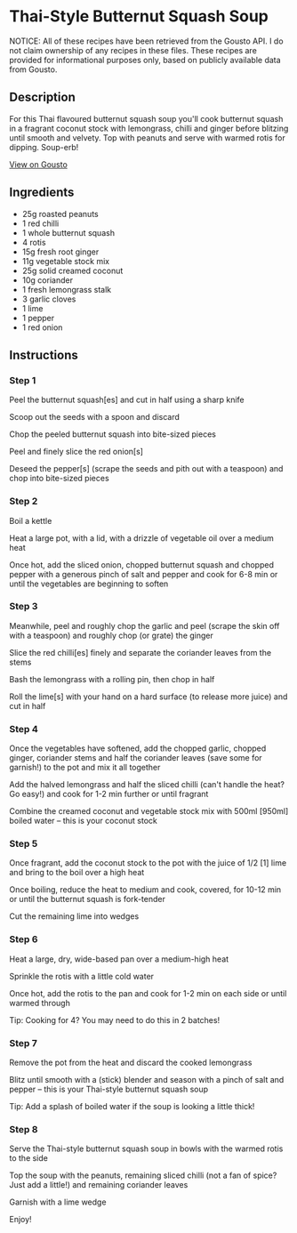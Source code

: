 # Thai-Style Butternut Squash Soup

NOTICE: All of these recipes have been retrieved from the Gousto API. I do not claim ownership of any recipes in these files. These recipes are provided for informational purposes only, based on publicly available data from Gousto.

## Description

For this Thai flavoured butternut squash soup you'll cook butternut squash in a fragrant coconut stock with lemongrass, chilli and ginger before blitzing until smooth and velvety. Top with peanuts and serve with warmed rotis for dipping. Soup-erb!

[View on Gousto](https://www.gousto.co.uk/recipes/cookbook/thai-inspired-butternut-squash-soup)

## Ingredients

- 25g roasted peanuts
- 1 red chilli
- 1 whole butternut squash
- 4 rotis
- 15g fresh root ginger
- 11g vegetable stock mix
- 25g solid creamed coconut
- 10g coriander
- 1 fresh lemongrass stalk
- 3 garlic cloves
- 1 lime
- 1 pepper
- 1 red onion

## Instructions


### Step 1

Peel the butternut squash<span class="text-danger">[es]</span> and cut in half using a sharp knife

Scoop out the seeds with a spoon and discard

Chop the peeled butternut squash into bite-sized pieces

Peel and finely slice the red onion<span class="text-danger">[s]</span>

Deseed the pepper<span class="text-danger">[s]</span> (scrape the seeds and pith out with a teaspoon) and chop into bite-sized pieces


### Step 2

Boil a kettle

Heat a large pot, with a lid, with a drizzle of vegetable oil over a medium heat

Once hot, add the sliced onion, chopped butternut squash and chopped pepper with a generous pinch of salt and pepper and cook for 6-8 min or until the vegetables are beginning to soften


### Step 3

Meanwhile, peel and roughly chop the garlic and peel (scrape the skin off with a teaspoon) and roughly chop (or grate) the ginger

Slice the red chilli<span class="text-danger">[es]</span> finely and separate the coriander leaves from the stems

Bash the lemongrass with a rolling pin, then chop in half

Roll the lime<span class="text-danger">[s]</span> with your hand on a hard surface (to release more juice) and cut in half


### Step 4

Once the vegetables have softened, add the chopped garlic, chopped ginger, coriander stems and half the coriander leaves (save some for garnish!) to the pot and mix it all together

Add the halved lemongrass and half the sliced chilli (can't handle the heat? Go easy!) and cook for 1-2 min further or until fragrant

Combine the creamed coconut and vegetable stock mix with 500ml <span class="text-danger">[950ml]</span> boiled water – this is your coconut stock


### Step 5

Once fragrant, add the coconut stock to the pot with the juice of 1/2 <span class="text-danger">[1]</span> lime  and bring to the boil over a high heat

Once boiling, reduce the heat to medium and cook, covered, for 10-12 min or until the butternut squash is fork-tender

Cut the remaining lime into wedges


### Step 6

Heat a large, dry, wide-based pan over a medium-high heat

Sprinkle the rotis with a little cold water

Once hot, add the rotis to the pan and cook for 1-2 min on each side or until warmed through

Tip: Cooking for 4? You may need to do this in 2 batches!


### Step 7

Remove the pot from the heat and discard the cooked lemongrass

Blitz until smooth with a (stick) blender and season with a pinch of salt and pepper – this is your Thai-style butternut squash soup

Tip: Add a splash of boiled water if the soup is looking a little thick!

### Step 8

Serve the Thai-style butternut squash soup in bowls with the warmed rotis to the side

Top the soup with the peanuts, remaining sliced chilli (not a fan of spice? Just add a little!) and remaining coriander leaves

Garnish with a lime wedge

Enjoy!

